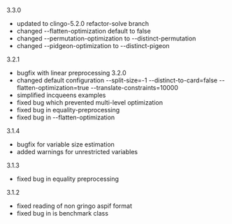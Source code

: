 3.3.0
 - updated to clingo-5.2.0 refactor-solve branch
 - changed --flatten-optimization default to false
 - changed --permutation-optimization to --distinct-permutation
 - changed --pidgeon-optimization to --distinct-pigeon

3.2.1
 - bugfix with linear preprocessing
3.2.0
 - changed default configuration
   --split-size=-1
   --distinct-to-card=false
   --flatten-optimization=true
   --translate-constraints=10000 
 - simplified incqueens examples
 - fixed bug which prevented multi-level optimization
 - fixed bug in equality-preprocessing
 - fixed bug in --flatten-optimization

3.1.4
 - bugfix for variable size estimation
 - added warnings for unrestricted variables

3.1.3
- fixed bug in equality preprocessing

3.1.2
- fixed reading of non gringo aspif format
- fixed bug in is benchmark class
